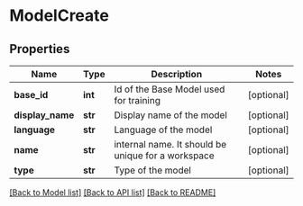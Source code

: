 # ModelCreate

## Properties
Name | Type | Description | Notes
------------ | ------------- | ------------- | -------------
**base_id** | **int** | Id of the Base Model used for training | [optional] 
**display_name** | **str** | Display name of the model | [optional] 
**language** | **str** | Language of the model | [optional] 
**name** | **str** | internal name. It should be unique for a workspace | [optional] 
**type** | **str** | Type of the model | [optional] 

[[Back to Model list]](../README.md#documentation-for-models) [[Back to API list]](../README.md#documentation-for-api-endpoints) [[Back to README]](../README.md)


